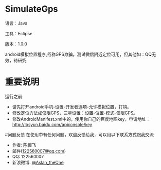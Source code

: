 ﻿# SimulateGps

语言：Java

工具：Eclipse

版本：1.0.0

android模拟位置程序,俗称GPS欺骗，测试微信附近定位可用，但其他如：QQ无效，待研究

# 重要说明
运行之前

* 请先打开android手机-设置-开发者选项-允许模拟位置，打钩。
* 修改定位方法成仅限GPS，三星设置：设置-位置-模式-仅限GPS。
* 修改AndroidManifest.xml中的，使用你自己的百度地图key，申请地址：http://lbsyun.baidu.com/apiconsole/key

#问题反馈
在使用中有任何问题，欢迎反馈给我，可以用以下联系方式跟我交流

* 作者: 陈恒飞
* 邮件(122560007@qq.com)
* QQ: 122560007
* 新浪微博: [@Aslan_theOne](http://weibo.com/alsnahcne)